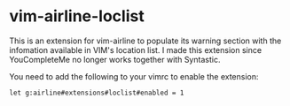 vim-airline-loclist
===================

This is an extension for vim-airline to populate its warning section with the infomation available in VIM's location list. I made this extension since YouCompleteMe no longer works together with Syntastic.

You need to add the following to your vimrc to enable the extension:

    let g:airline#extensions#loclist#enabled = 1
